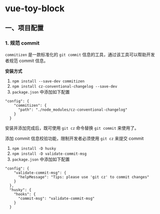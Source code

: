 # vue-toy-block

## 一、项目配置

### 1. 规范 commit

`commitizen` 是一款标准化的 `git commit` 信息的工具，通过该工具可以帮助开发者规范 commit 信息。

**安装方式**

1. `npm install --save-dev commitizen`
2. `npm install cz-conventional-changelog --save-dev`
3. `package.json` 中添加如下配置

```
"config": {
    "commitizen": {
      "path": "./node_modules/cz-conventional-changelog"
    }
  }
```

安装并添加完成后，既可使用 `git cz` 命令替换 `git commit` 来使用了。

添加 commit 信息校验功能，限制开发者必须使用 `git cz` 来提交 commit

1. `npm install -D husky`
2. `npm install -D validate-commit-msg`
3. `package.json` 中添加如下配置

```
"config": {
    "validate-commit-msg": {
      "helpMessage": "Tips: please use 'git cz' to commit changes"
    }
  },
  "husky": {
    "hooks": {
      "commit-msg": "validate-commit-msg"
    }
  }
```

